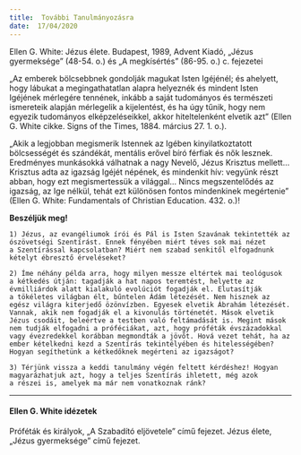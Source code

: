 ```yaml
---
title:  További Tanulmányozásra
date:  17/04/2020
---
```


Ellen G. White: Jézus élete. Budapest, 1989, Advent Kiadó, „Jézus gyermeksége” (48-54. o.) és „A megkísértés” (86-95. o.) c. fejezetei

„Az emberek bölcsebbnek gondolják magukat Isten Igéjénél; és ahelyett, hogy lábukat a megingathatatlan alapra helyeznék és mindent Isten Igéjének mérlegére tennének, inkább a saját tudományos és természeti ismereteik alapján mérlegelik a kijelentést, és ha úgy tűnik, hogy nem egyezik tudományos elképzeléseikkel, akkor hiteltelenként elvetik azt” (Ellen G. White cikke. Signs of the Times, 1884. március 27. 1. o.).

„Akik a legjobban megismerik Istennek az Igében kinyilatkoztatott bölcsességét és szándékát, mentális erővel bíró férfiak és nők lesznek. Eredményes munkásokká válhatnak a nagy Nevelő, Jézus Krisztus mellett… Krisztus adta az igazság Igéjét népének, és mindenkit hív: vegyünk részt abban, hogy ezt megismertessük a világgal… Nincs megszentelődés az igazság, az Ige nélkül, tehát ezt különösen fontos mindenkinek megértenie” (Ellen G. White: Fundamentals of Christian Education. 432. o.)!

**Beszéljük meg!**

`1) Jézus, az evangéliumok írói és Pál is Isten Szavának tekintették az ószövetségi Szentírást. Ennek fényében miért téves sok mai nézet a Szentírással kapcsolatban? Miért nem szabad senkitől elfogadnunk kételyt ébresztő érveléseket?`

`2) Íme néhány példa arra, hogy milyen messze eltértek mai teológusok a kétkedés útján: tagadják a hat napos teremtést, helyette az évmilliárdok alatt kialakuló evolúciót fogadják el. Elutasítják a tökéletes világban élt, bűntelen Ádám létezését. Nem hisznek az egész világra kiterjedő özönvízben. Egyesek elvetik Ábrahám létezését. Vannak, akik nem fogadják el a kivonulás történetét. Mások elvetik Jézus csodáit, beleértve a testben való feltámadását is. Megint mások nem tudják elfogadni a próféciákat, azt, hogy próféták évszázadokkal vagy évezredekkel korábban megmondták a jövőt. Hová vezet tehát, ha az ember kételkedni kezd a Szentírás tekintélyében és hitelességében? Hogyan segíthetünk a kétkedőknek megérteni az igazságot?`

`3) Térjünk vissza a keddi tanulmány végén feltett kérdéshez! Hogyan magyarázhatjuk azt, hogy a teljes Szentírás ihletett, még azok a részei is, amelyek ma már nem vonatkoznak ránk?`

---

#### Ellen G. White idézetek

Próféták és királyok, „A Szabadító eljövetele” című fejezet. Jézus élete, „Jézus gyermeksége” című fejezet.

